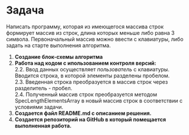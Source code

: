 # Задача
Написать программу, которая из имеющегося массива строк формирует массив из строк, длина которых меньше либо равна 3 символа. Первоначальный массив можно ввести с клавиатуры, либо задать на старте выполнения алгоритма.  
1. **Создание блок-схемы алгоритма**
2. **Работа над кодом с ипользованием контроля версий:**  
2.2. Ввод данных осуществляет *пользователь* с клавиатуры. Вводится строка, в которой элементы разделены пробелом.  
2.3. Введенная строка преобразуется в массив строк через разделитель - пробел.  
2.4. Полученный массив строк преобразуется методом SpecLengthElementsArray в новый массив строк в соответствии с условиями задачи.  
3. **Создается файл README.md с описанием решения.**  
4. **Создается репозиторий на GitHub в который помещается выполненная работа.**
